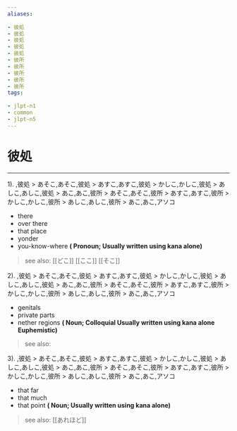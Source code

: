 ```yaml
---
aliases:
    
- 彼処
- 彼処
- 彼処
- 彼処
- 彼処
- 彼所
- 彼所
- 彼所
- 彼所
- 彼所
tags:
    
- jlpt-n1
- common
- jlpt-n5
---
```


# 彼処
---
1).
,彼処 > あそこ,あそこ,彼処 > あすこ,あすこ,彼処 > かしこ,かしこ,彼処 > あしこ,あしこ,彼処 > あこ,あこ,彼所 > あそこ,あそこ,彼所 > あすこ,あすこ,彼所 > かしこ,かしこ,彼所 > あしこ,あしこ,彼所 > あこ,あこ,アソコ

- there
- over there
- that place
- yonder
- you-know-where
**( Pronoun; Usually written using kana alone)**
> see also:  [[どこ]] [[ここ]] [[そこ]]
            
2).
,彼処 > あそこ,あそこ,彼処 > あすこ,あすこ,彼処 > かしこ,かしこ,彼処 > あしこ,あしこ,彼処 > あこ,あこ,彼所 > あそこ,あそこ,彼所 > あすこ,あすこ,彼所 > かしこ,かしこ,彼所 > あしこ,あしこ,彼所 > あこ,あこ,アソコ

- genitals
- private parts
- nether regions
**( Noun; Colloquial Usually written using kana alone Euphemistic)**
> see also: 
            
3).
,彼処 > あそこ,あそこ,彼処 > あすこ,あすこ,彼処 > かしこ,かしこ,彼処 > あしこ,あしこ,彼処 > あこ,あこ,彼所 > あそこ,あそこ,彼所 > あすこ,あすこ,彼所 > かしこ,かしこ,彼所 > あしこ,あしこ,彼所 > あこ,あこ,アソコ

- that far
- that much
- that point
**( Noun; Usually written using kana alone)**
> see also:  [[あれほど]]
            
